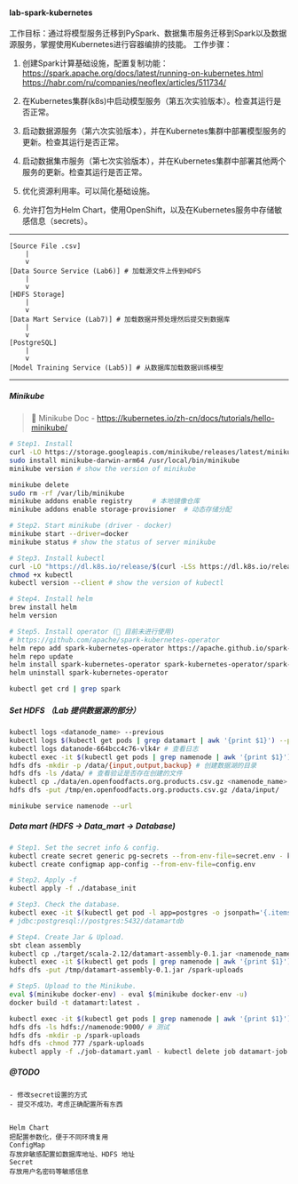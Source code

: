 #### lab-spark-kubernetes

工作目标：通过将模型服务迁移到PySpark、数据集市服务迁移到Spark以及数据源服务，掌握使用Kubernetes进行容器编排的技能。
工作步骤：

1. 创建Spark计算基础设施，配置复制功能：
https://spark.apache.org/docs/latest/running-on-kubernetes.html  https://habr.com/ru/companies/neoflex/articles/511734/ 

2. 在Kubernetes集群(k8s)中启动模型服务（第五次实验版本）。检查其运行是否正常。
3. 启动数据源服务（第六次实验版本），并在Kubernetes集群中部署模型服务的更新。检查其运行是否正常。
4. 启动数据集市服务（第七次实验版本），并在Kubernetes集群中部署其他两个服务的更新。检查其运行是否正常。
5. 优化资源利用率。可以简化基础设施。
6. 允许打包为Helm Chart，使用OpenShift，以及在Kubernetes服务中存储敏感信息（secrets）。

___
```
[Source File .csv]
    |
    v
[Data Source Service (Lab6)] # 加载源文件上传到HDFS
    |
    v
[HDFS Storage]
    |
    v
[Data Mart Service (Lab7)] # 加载数据并预处理然后提交到数据库
    |
    v
[PostgreSQL]
    |
    v
[Model Training Service (Lab5)] # 从数据库加载数据训练模型
```
___

#####  Minikube

> 📖 Minikube Doc - https://kubernetes.io/zh-cn/docs/tutorials/hello-minikube/


``` sh
# Step1. Install
curl -LO https://storage.googleapis.com/minikube/releases/latest/minikube-darwin-arm64 
sudo install minikube-darwin-arm64 /usr/local/bin/minikube
minikube version # show the version of minikube

minikube delete
sudo rm -rf /var/lib/minikube
minikube addons enable registry     # 本地镜像仓库
minikube addons enable storage-provisioner  # 动态存储分配

# Step2. Start minikube (driver - docker)
minikube start --driver=docker
minikube status # show the status of server minikube

# Step3. Install kubectl
curl -LO "https://dl.k8s.io/release/$(curl -LSs https://dl.k8s.io/release/stable.txt )/bin/darwin/arm64/kubectl"
chmod +x kubectl
kubectl version --client # show the version of kubectl

# Step4. Install helm
brew install helm
helm version

# Step5. Install operator (🤖 目前未进行使用)
# https://github.com/apache/spark-kubernetes-operator
helm repo add spark-kubernetes-operator https://apache.github.io/spark-kubernetes-operator
helm repo update
helm install spark-kubernetes-operator spark-kubernetes-operator/spark-kubernetes-operator
helm uninstall spark-kubernetes-operator

kubectl get crd | grep spark
```

##### Set HDFS （Lab 提供数据源的部分）


``` bash
kubectl logs <datanode_name> --previous
kubectl logs $(kubectl get pods | grep datamart | awk '{print $1}') --previous 
kubectl logs datanode-664bcc4c76-vlk4r # 查看日志
kubectl exec -it $(kubectl get pods | grep namenode | awk '{print $1}') -- bash # 进入namenode的shell
hdfs dfs -mkdir -p /data/{input,output,backup} # 创建数据湖的目录
hdfs dfs -ls /data/ # 查看验证是否存在创建的文件
kubectl cp ./data/en.openfoodfacts.org.products.csv.gz <namenode_name>:/tmp/ # 本地文件拷贝到容器内
hdfs dfs -put /tmp/en.openfoodfacts.org.products.csv.gz /data/input/

minikube service namenode --url
```

##### Data mart (HDFS -> Data_mart -> Database)

``` bash
# Step1. Set the secret info & config. 
kubectl create secret generic pg-secrets --from-env-file=secret.env - kubectl delete secret pg-secrets
kubectl create configmap app-config --from-env-file=config.env

# Step2. Apply -f
kubectl apply -f ./database_init

# Step3. Check the database.
kubectl exec -it $(kubectl get pod -l app=postgres -o jsonpath='{.items[0].metadata.name}') -- psql -U postgres -d datamartdb -c 'SELECT * FROM processed_data;'
# jdbc:postgresql://postgres:5432/datamartdb

# Step4. Create Jar & Upload.
sbt clean assembly
kubectl cp ./target/scala-2.12/datamart-assembly-0.1.jar <namenode_name>:/tmp/
kubectl exec -it $(kubectl get pods | grep namenode | awk '{print $1}') -- bash 
hdfs dfs -put /tmp/datamart-assembly-0.1.jar /spark-uploads

# Step5. Upload to the Minikube.
eval $(minikube docker-env) - eval $(minikube docker-env -u)
docker build -t datamart:latest .

kubectl exec -it $(kubectl get pods | grep namenode | awk '{print $1}') -- bash 
hdfs dfs -ls hdfs://namenode:9000/ # 测试
hdfs dfs -mkdir -p /spark-uploads
hdfs dfs -chmod 777 /spark-uploads
kubectl apply -f ./job-datamart.yaml - kubectl delete job datamart-job
```

##### @TODO 

```
- 修改secret设置的方式
- 提交不成功，考虑正确配置所有东西


Helm Chart	
把配置参数化，便于不同环境复用
ConfigMap	
存放非敏感配置如数据库地址、HDFS 地址
Secret	
存放用户名密码等敏感信息
```